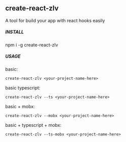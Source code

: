 ## create-react-zlv

A tool for build your app with react hooks easily

##### INSTALL

npm i -g create-react-zlv

##### USAGE

basic:

    create-react-zlv <your-project-name-here>


basic typescript:
  
    create-react-zlv --ts <your-project-name-here>
    
basic + mobx:

    create-react-zlv --mobx <your-project-name-here>

basic + typescript + mobx:

    create-react-zlv --ts-mobx <your-project-name-here>
